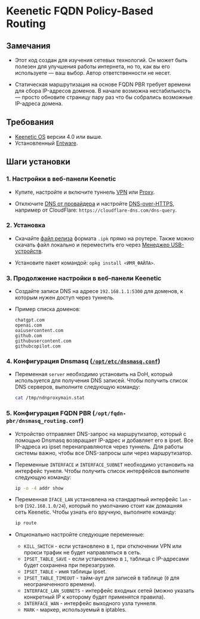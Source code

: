 # Keenetic FQDN Policy-Based Routing

## Замечания

- Этот код создан для изучения сетевых технологий. Он может быть полезен для улучшения работы интернета, но то, как вы его используете — ваш выбор.
  Автор ответственности не несет.

- Статическая маршрутизация на основе FQDN PBR требует времени для сбора IP-адресов доменов.
  В начале возможна нестабильность — просто обновите страницу пару раз что бы собрались возможные IP-адреса домена.

## Требования

- [Keenetic OS](https://help.keenetic.com/hc/ru/articles/115000990005) версии 4.0 или выше.
- Установленный [Entware](https://help.keenetic.com/hc/ru/articles/360021214160).

## Шаги установки

### 1. Настройки в веб-панели Keenetic

- Купите, настройте и включите туннель [VPN](https://help.keenetic.com/hc/ru/articles/115005342025)
  или [Proxy](https://help.keenetic.com/hc/ru/articles/7474374790300).

- Отключите [DNS от провайдера](https://help.keenetic.com/hc/ru/articles/360008609399) и настройте [DNS-over-HTTPS](https://help.keenetic.com/hc/ru/articles/360007687159), например от CloudFlare: `https://cloudflare-dns.com/dns-query`.

### 2. Установка

- Скачайте [файл релиза](https://github.com/GuFFy12/keenetic-fqdn-pbr/releases) формата `.ipk` прямо на роутере. Также можно скачать файл локально и переместить его через [Менеджер USB-устройств](https://help.keenetic.com/hc/en-us/articles/360000799559).

- Установите пакет командой: `opkg install <ИМЯ_ФАЙЛА>`.

### 3. Продолжение настройки в веб-панели Keenetic

- Создайте записи DNS на адресе `192.168.1.1:5300` для доменов, к которым нужен доступ через туннель.
- Пример списка доменов:

  ```plaintext
  chatgpt.com
  openai.com
  oaiusercontent.com
  github.com
  githubusercontent.com
  githubcopilot.com
  ```

### 4. Конфигурация Dnsmasq ([`/opt/etc/dnsmasq.conf`](https://thekelleys.org.uk/dnsmasq/docs/dnsmasq-man.html))

- Переменная `server` необходимо установить на DoH, который используется для получения DNS записей.
  Чтобы получить список DNS серверов, выполните следующую команду:

  ```sh
  cat /tmp/ndnproxymain.stat
  ```

### 5. Конфигурация FQDN PBR (`/opt/fqdn-pbr/dnsmasq_routing.conf`)

- Устройство отправляет DNS-запрос на маршрутизатор, который с помощью Dnsmasq возвращает IP-адрес и добавляет его в ipset.
  Все IP-адреса из ipset перенаправляются через туннель. Для работы системы важно, чтобы все DNS-запросы шли через маршрутизатор.

- Переменные `INTERFACE` и `INTERFACE_SUBNET` необходимо установить на интерфейс тунеля.
  Чтобы получить список интерфейсов выполните следующую команду:

  ```sh
  ip -o -4 addr show
  ```

- Переменная `IFACE_LAN` установлена на стандартный интерфейс `lan` - `br0` (`192.168.1.0/24`), который по умолчанию стоит как домашняя сеть Keenetic.
  Чтобы узнать его вручную, выполните команду:

  ```sh
  ip route
  ```

- Опционально настройте следующие переменные:
  - `KILL_SWITCH` - если установлено в `1`, при отключении VPN или прокси трафик не будет направляться в сеть.
  - `IPSET_TABLE_SAVE` - если установлено в `1`, таблица с IP-адресами будет сохранена при перезагрузке.
  - `IPSET_TABLE` - имя таблицы ipset.
  - `IPSET_TABLE_TIMEOUT` - тайм-аут для записей в таблице (`0` для неограниченного времени).
  - `INTERFACE_LAN_SUBNETS` - интерфейс входных сетей (можно указать конкретный IP к которому будет применятся правила).
  - `INTERFACE_WAN` - интерфейс выходного узла туннеля.
  - `MARK` - маркер, используемый в iptables.
